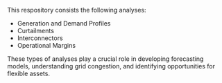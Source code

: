 This respository consists the following analyses:
- Generation and Demand Profiles
- Curtailments
- Interconnectors
- Operational Margins

These types of analyses play a crucial role in developing forecasting models, understanding grid congestion, and identifying opportunities for flexible assets.
